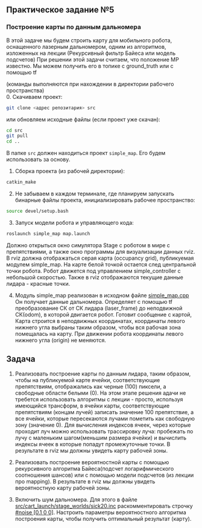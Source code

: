 ## Практическое задание №5  
### Построение карты по данным дальномера  
В этой задаче мы будем строить карту для мобильного робота, оснащенного лазерным дальномером, одним из алгоритмов, изложенных на лекции (Рекурсивный фильтр Байеса или модель подсчетов)
При решении этой задачи считаем, что положение МР известно. Мы можем получить его в топике с ground_truth или с помощью tf 

(команды выполняются при нахождении в директории рабочего пространства)  
0. Скачиваем проект:
```bash
git clone <адрес репозитария> src
```
или обновляем исходные файлы (если проект уже скачан):
```bash
cd src  
git pull  
cd ..  
```
В папке `src` должен находиться проект `simple_map`. Его будем использовать за основу.
1. Сборка проекта (из рабочей директории):
```bash
catkin_make
```
2. Не забываем в каждом терминале, где планируем запускать бинарные файлы проекта, инициализировать рабочее пространство:
```bash
source devel/setup.bash
```
3. Запуск модели робота и управляющего кода:  
```bash
roslaunch simple_map map.launch
```
Должно открыться окно симулятора Stage с роботом в мире с препятствиями, а также окно программы для визуализации данных rviz. В rviz должна отображаться серая карта (occupancy grid), публикуемая модулем simple_map. На карте белой точкой остается след центральной точки робота. Робот движется под управлением simple_controller с небольшой скоростью. Также в rviz отображаются текущие данные лидара - красные точки.

4. Модуль simple_map реализован в исходном файле [simple_map.cpp](https://github.com/AndreyMinin/MobileRobots/blob/master/mr_ws/src/simple_map/src/simple_map.cpp)  Он получает данные дальномера. Определяет с помощью tf преобразование СК от СК лидара (laser_frame) до неподвижной СК(odom), в которой двигается робот. Готовит сообщение с картой, Карта строится в неподвижных координатах, координаты левого нижнего угла выбраны таким образом, чтобы вся рабочая зона помещалась на карту. При движении робота координаты левого нижнего угла (origin) не меняются.

## Задача
1. Реализовать построение карты по данным лидара, таким образом, чтобы на публикуемой карте ячейки, соответствующие препятствиям, отображались как черные (100) пиксели, а свободные области белыми (0). На этом этапе решения адачи не требется использовать алгоритмы с лекции - просто, используя имеющийся трансформ, в ячейки карты, соответствующие препятствиям (концам лучей) записать значение 100 препятствие, а все ячейки, которые пересекаются лучами пометить как свободную зону (значение 0). 
Для вычисления индексов ячеек, через которые проходит луч можно использовать трассировку луча: пробежать по лучу с маленьким шагом(меньшим размера ячейки) и вычислить индексы ячеек в которые попадут промежуточные точки. В результате в rviz мы должны увидеть карту рабочей зоны.


2. Реализовать построение вероятностной карты с помощью рекурсивного алгоритма Байеса(подсчет логарифмического соотношения шансов) или с помощью модели подсчетов (из лекции про mapping). В результате в rviz мы должны увидеть вероятностную карту рабочей зоны.


3. Включить шум дальномера. Для этого в файле [src/cart_launch/stage_worlds/sick20.inc](https://github.com/AndreyMinin/MobileRobots/blob/master/mr_ws/src/cart_launch/stage_worlds/sick20.inc) раскомментировать строчку [#noise [0.1 0 0]](https://github.com/AndreyMinin/MobileRobots/blob/master/mr_ws/src/cart_launch/stage_worlds/sick20.inc#L11]). Настроить параметры вероятностного алгоритма построения карты, чтобы получить оптимальный результат (карту).
